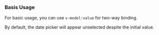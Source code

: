 ### Basis Usage

For basic usage, you can use `v-model:value` for two-way binding.

By default, the date picker will appear unselected despite the initial value.

